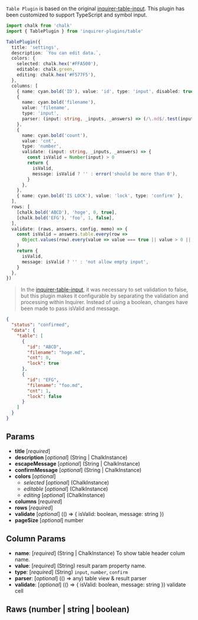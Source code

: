 <!-- MD_HOPPER: ID: src-_internal-plugins-table-rmd -->
<!-- MD_HOPPER: TITLE: TABLE PLUGIN -->
<!-- MD_HOPPER: OUTPUT: README.md -->

`Table Plugin` is based on the original [inquirer-table-input](https://github.com/edelciomolina/inquirer-table-input).
This plugin has been customized to support TypeScript and symbol input.

```ts
import chalk from 'chalk'
import { TablePlugin } from 'inquirer-plugins/table'

TablePlugin({
  title: 'settings',
  description: `You can edit data.`,
  colors: {
    selected: chalk.hex('#FFA500'),
    editable: chalk.green,
    editing: chalk.hex('#F577F5'),
  },
  columns: [
    { name: cyan.bold('ID'), value: 'id', type: 'input', disabled: true },
    {
      name: cyan.bold('filename'),
      value: 'filename',
      type: 'input',
      parser: (input: string, _inputs, _answers) => (/\.md$/.test(input) ? input : `${input}.md`),
    },
    {
      name: cyan.bold('count'),
      value: 'cnt',
      type: 'number',
      validate: (input: string, _inputs, _answers) => {
        const isValid = Number(input) > 0
        return {
          isValid,
          message: isValid ? '' : error('should be more than 0'),
        }
      },
    },
    { name: cyan.bold('IS LOCK'), value: 'lock', type: 'confirm' },
  ],
  rows: [
    [chalk.bold('ABCD'), 'hoge', 0, true],
    [chalk.bold('EFG'), 'foo', 1, false],
  ],
  validate: (raws, answers, config, memo) => {
    const isValid = answers.table.every(row =>
      Object.values(row).every(value => value === true || value > 0 || !!value.trim())
    )
    return {
      isValid,
      message: isValid ? '' : 'not allow empty input',
    }
  },
})
```

> In the [inquirer-table-input](https://github.com/edelciomolina/inquirer-table-input#usage), it was necessary to set validation to false, but this plugin makes it configurable by separating the validation and processing within Inquirer. Instead of using a boolean, changes have been made to pass isValid and message.

```json
{
  "status": "confirmed",
  "data": {
    "table": [
      {
        "id": "ABCD",
        "filename": "hoge.md",
        "cnt": 0,
        "lock": true
      },
      {
        "id": "EFG",
        "filename": "foo.md",
        "cnt": 1,
        "lock": false
      }
    ]
  }
}
```

## Params

- **title** [*required*]
- **description** [*optional*] (String | ChalkInstance)
- **escapeMessage** [*optional*] (String | ChalkInstance)
- **confirmMessage** [*optional*] (String | ChalkInstance)
- **colors** [*optional*]
  - _selected_ [*optional*] (ChalkInstance)
  - _editable_ [*optional*] (ChalkInstance)
  - _editing_ [*optional*] (ChalkInstance)
- **columns** [*required*]
- **rows** [*required*]
- **validate** [*optional*] (() => { isValid: boolean, message: string })
- **pageSize** [*optional*] number

## Column Params

- **name**: [*required*] (String | ChalkInstance) To show table header colum name.
- **value**: [*required*] (String) result param property name.
- **type**: [*required*] (String) `input`, `number`, `confirm`
- **parser**: [*optional*] (() => any) table view & result parser
- **validate**: [*optional*] (() => { isValid: boolean, message: string }) validate cell

## Raws (number | string | boolean)

<!-- MD_HOPPER: BEGIN_DEFINE_LINKS: -->

<!-- MD_HOPPER: END_DEFINE_LINKS: -->

